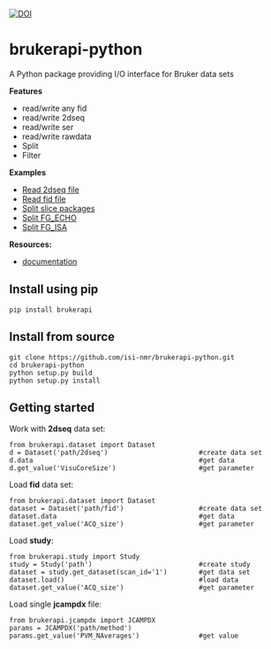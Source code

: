 [![DOI](https://zenodo.org/badge/DOI/10.5281/zenodo.3831320.svg)](https://doi.org/10.5281/zenodo.3831320)

# brukerapi-python
A Python package providing I/O interface for Bruker data sets

**Features**
- read/write any fid
- read/write 2dseq
- read/write ser
- read/write rawdata
- Split
- Filter

**Examples**
- [Read 2dseq file](examples/read_2dseq.ipynb)
- [Read fid file](examples/read_fid.ipynb)
- [Split slice packages](examples/split_sp_demo.ipynb)
- [Split FG_ECHO](examples/split_fg_echo_demo.ipynb)
- [Split FG_ISA](examples/split_fg_isa_demo.ipynb)

**Resources:**

- [documentation](https://bruker-api.readthedocs.io/en/latest/)


Install using pip
--------------------------------------------

    pip install brukerapi
   
  
Install from source
--------------------------------------------

    git clone https://github.com/isi-nmr/brukerapi-python.git
    cd brukerapi-python
    python setup.py build
    python setup.py install
    
Getting started
--------------------------------------------

Work with **2dseq** data set:

~~~~{.python}
from brukerapi.dataset import Dataset
d = Dataset('path/2dseq')                       #create data set
d.data                                          #get data
d.get_value('VisuCoreSize')                     #get parameter
~~~~

Load **fid** data set:
~~~~{.python}
from brukerapi.dataset import Dataset
dataset = Dataset('path/fid')                   #create data set
dataset.data                                    #get data
dataset.get_value('ACQ_size')                   #get parameter
~~~~

Load **study**:
~~~~{.python}
from brukerapi.study import Study
study = Study('path')                           #create study
dataset = study.get_dataset(scan_id='1')        #get data set
dataset.load()                                  #load data
dataset.get_value('ACQ_size')                   #get parameter
~~~~

Load single **jcampdx** file:
~~~~{.python}
from brukerapi.jcampdx import JCAMPDX
params = JCAMPDX('path/method')
params.get_value('PVM_NAverages')               #get value

~~~~

